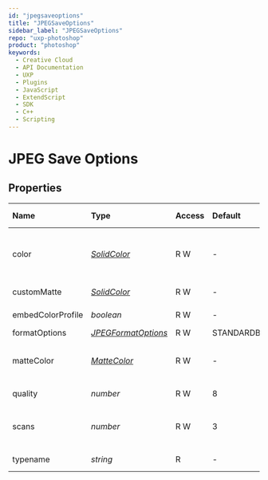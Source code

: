 ```yaml
---
id: "jpegsaveoptions"
title: "JPEGSaveOptions"
sidebar_label: "JPEGSaveOptions"
repo: "uxp-photoshop"
product: "photoshop"
keywords:
  - Creative Cloud
  - API Documentation
  - UXP
  - Plugins
  - JavaScript
  - ExtendScript
  - SDK
  - C++
  - Scripting
---
```


# JPEG Save Options

## Properties

| Name | Type | Access | Default | Range | Min Version | Description |
| :------ | :------ | :------ | :------ | :------ | :------ | :------ |
| color | [*SolidColor*](/ps_reference/classes/solidcolor/) | R W | - | - | 22.5 | A custom color to use to fill anti-aliased edges adjacent to transparent areas of the image. Mutually exclusive with &#x27;matteColor&#x27;. |
| customMatte | [*SolidColor*](/ps_reference/classes/solidcolor/) | R W | - | - | 22.5 | Custom matting color; overrides matteColor |
| embedColorProfile | *boolean* | R W | - | - | 22.5 | False to skip embedding the color profile in the document |
| formatOptions | [*JPEGFormatOptions*](/ps_reference/modules/constants/#jpegformatoptions) | R W | STANDARDBASELINE | - | 22.5 | The JPEG format option to use. |
| matteColor | [*MatteColor*](/ps_reference/modules/constants/#mattecolor) | R W | - | - | 22.5 | The color to use to fill anti-aliased edges adjacent to transparent areas of the image. Mutually exclusive with &#x27;color&#x27;. |
| quality | *number* | R W | 8 | 0...12 | 22.5 | The image quality setting to use; affects file size and compression. |
| scans | *number* | R W | 3 | 3...5 | 22.5 | The number of scans to incrementally display the image on the page. formatOptions must be JPEGFormatOptions.PROGRESSIVE. |
| typename | *string* | R | - | - | 22.5 | The class name of the referenced object: *&quot;JPEGSaveOptions&quot;*. |
